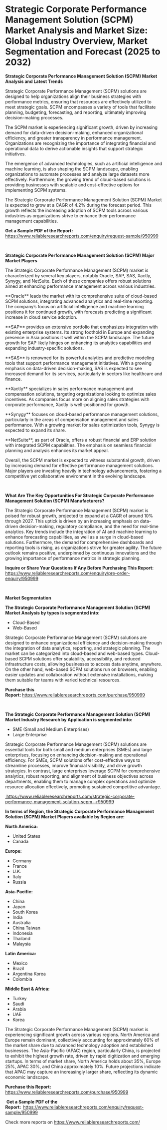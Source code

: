 <p><h1>Strategic Corporate Performance Management Solution (SCPM) Market Analysis and Market Size: Global Industry Overview, Market Segmentation and Forecast (2025 to 2032)</h1></p><p><strong>Strategic Corporate Performance Management Solution (SCPM) Market Analysis and Latest Trends</strong></p>
<p><p>Strategic Corporate Performance Management (SCPM) solutions are designed to help organizations align their business strategies with performance metrics, ensuring that resources are effectively utilized to meet strategic goals. SCPM encompasses a variety of tools that facilitate planning, budgeting, forecasting, and reporting, ultimately improving decision-making processes. </p><p>The SCPM market is experiencing significant growth, driven by increasing demand for data-driven decision-making, enhanced organizational efficiency, and greater transparency in performance management. Organizations are recognizing the importance of integrating financial and operational data to derive actionable insights that support strategic initiatives. </p><p>The emergence of advanced technologies, such as artificial intelligence and machine learning, is also shaping the SCPM landscape, enabling organizations to automate processes and analyze large datasets more effectively. Furthermore, the growing trend of cloud-based solutions is providing businesses with scalable and cost-effective options for implementing SCPM systems.</p><p>The Strategic Corporate Performance Management Solution (SCPM) Market is expected to grow at a CAGR of 4.2% during the forecast period. This growth reflects the increasing adoption of SCPM tools across various industries as organizations strive to enhance their performance management capabilities.</p></p>
<p><strong>Get a Sample PDF of the Report:&nbsp;</strong> <a href="https://www.reliableresearchreports.com/enquiry/request-sample/950999?utm_campaign=2290&utm_medium=2&utm_source=Github&utm_content=ia&utm_term=11032025&utm_id=strategic-corporate-performance-management-solution-scpm">https://www.reliableresearchreports.com/enquiry/request-sample/950999</a></p>
<p>&nbsp;</p>
<p><strong>Strategic Corporate Performance Management Solution (SCPM) Major Market Players</strong></p>
<p><p>The Strategic Corporate Performance Management (SCPM) market is characterized by several key players, notably Oracle, SAP, SAS, Xactly, Synygy, and NetSuite. Each of these companies offers robust solutions aimed at enhancing performance management across various industries.</p><p>**Oracle** leads the market with its comprehensive suite of cloud-based SCPM solutions, integrating advanced analytics and real-time reporting. The company’s focus on artificial intelligence and machine learning positions it for continued growth, with forecasts predicting a significant increase in cloud service adoption.</p><p>**SAP** provides an extensive portfolio that emphasizes integration with existing enterprise systems. Its strong foothold in Europe and expanding presence in Asia positions it well within the SCPM landscape. The future growth for SAP likely hinges on enhancing its analytics capabilities and expanding industry-specific solutions.</p><p>**SAS** is renowned for its powerful analytics and predictive modeling tools that support performance management initiatives. With a growing emphasis on data-driven decision-making, SAS is expected to see increased demand for its services, particularly in sectors like healthcare and finance.</p><p>**Xactly** specializes in sales performance management and compensation solutions, targeting organizations looking to optimize sales incentives. As companies focus more on aligning sales strategies with corporate performance, Xactly is well-positioned for growth.</p><p>**Synygy** focuses on cloud-based performance management solutions, particularly in the areas of compensation management and sales performance. With a growing market for sales optimization tools, Synygy is expected to expand its share.</p><p>**NetSuite**, as part of Oracle, offers a robust financial and ERP solution with integrated SCPM capabilities. The emphasis on seamless financial planning and analysis enhances its market appeal.</p><p>Overall, the SCPM market is expected to witness substantial growth, driven by increasing demand for effective performance management solutions. Major players are investing heavily in technology advancements, fostering a competitive yet collaborative environment in the evolving landscape.</p></p>
<p>&nbsp;</p>
<p><strong>What Are The Key Opportunities For Strategic Corporate Performance Management Solution (SCPM) Manufacturers?</strong></p>
<p><p>The Strategic Corporate Performance Management (SCPM) market is poised for robust growth, projected to expand at a CAGR of around 10% through 2027. This uptick is driven by an increasing emphasis on data-driven decision-making, regulatory compliance, and the need for real-time analytics. Key trends include the integration of AI and machine learning to enhance forecasting capabilities, as well as a surge in cloud-based solutions. Furthermore, the demand for comprehensive dashboards and reporting tools is rising, as organizations strive for greater agility. The future outlook remains positive, underpinned by continuous innovations and the growing importance of performance metrics in strategic planning.</p></p>
<p><strong>Inquire or Share Your Questions If Any Before Purchasing This Report:</strong> <a href="https://www.reliableresearchreports.com/enquiry/pre-order-enquiry/950999?utm_campaign=2290&utm_medium=2&utm_source=Github&utm_content=ia&utm_term=11032025&utm_id=strategic-corporate-performance-management-solution-scpm">https://www.reliableresearchreports.com/enquiry/pre-order-enquiry/950999</a></p>
<p>&nbsp;</p>
<p><strong>Market Segmentation</strong></p>
<p><strong>The Strategic Corporate Performance Management Solution (SCPM) Market Analysis by types is segmented into:</strong></p>
<p><ul><li>Cloud-Based</li><li>Web-Based</li></ul></p>
<p><p>Strategic Corporate Performance Management (SCPM) solutions are designed to enhance organizational efficiency and decision-making through the integration of data analytics, reporting, and strategic planning. The market can be categorized into cloud-based and web-based types. Cloud-based SCPM solutions offer scalability, accessibility, and reduced infrastructure costs, allowing businesses to access data anytime, anywhere. On the other hand, web-based SCPM solutions run on browsers, enabling easier updates and collaboration without extensive installations, making them suitable for teams with varied technical resources.</p></p>
<p><strong>Purchase this Report:&nbsp;</strong><a href="https://www.reliableresearchreports.com/purchase/950999?utm_campaign=2290&utm_medium=2&utm_source=Github&utm_content=ia&utm_term=11032025&utm_id=strategic-corporate-performance-management-solution-scpm">https://www.reliableresearchreports.com/purchase/950999</a></p>
<p>&nbsp;</p>
<p><strong>The Strategic Corporate Performance Management Solution (SCPM) Market Industry Research by Application is segmented into:</strong></p>
<p><ul><li>SME (Small and Medium Enterprises)</li><li>Large Enterprise</li></ul></p>
<p><p>Strategic Corporate Performance Management (SCPM) solutions are essential tools for both small and medium enterprises (SMEs) and large enterprises, focusing on enhancing decision-making and operational efficiency. For SMEs, SCPM solutions offer cost-effective ways to streamline processes, improve financial visibility, and drive growth strategies. In contrast, large enterprises leverage SCPM for comprehensive analytics, robust reporting, and alignment of business objectives across departments, enabling them to manage complex operations and optimize resource allocation effectively, promoting sustained competitive advantage.</p></p>
<p><a href="https://www.reliableresearchreports.com/strategic-corporate-performance-management-solution-scpm--r950999?utm_campaign=2290&utm_medium=2&utm_source=Github&utm_content=ia&utm_term=11032025&utm_id=strategic-corporate-performance-management-solution-scpm">&nbsp;https://www.reliableresearchreports.com/strategic-corporate-performance-management-solution-scpm--r950999</a></p>
<p><strong>In terms of Region, the Strategic Corporate Performance Management Solution (SCPM) Market Players available by Region are:</strong></p>
<p>
    <p> <strong> North America: </strong>
        <ul>
            <li>United States</li>
            <li>Canada</li>
        </ul>
        </p> 
    <p> <strong> Europe: </strong>
        <ul>
            <li>Germany</li>
            <li>France</li>
            <li>U.K.</li>
            <li>Italy</li>
            <li>Russia</li>
        </ul>
        </p> 
    <p> <strong> Asia-Pacific: </strong>
        <ul>
            <li>China</li>
            <li>Japan</li>
            <li>South Korea</li>
            <li>India</li>
            <li>Australia</li>
            <li>China Taiwan</li>
            <li>Indonesia</li>
            <li>Thailand</li>
            <li>Malaysia</li>
        </ul>
        </p> 
    <p> <strong> Latin America: </strong>
        <ul>
            <li>Mexico</li>
            <li>Brazil</li>
            <li>Argentina Korea</li>
            <li>Colombia</li>
        </ul>
        </p> 
    <p> <strong> Middle East & Africa: </strong>
        <ul>
            <li>Turkey</li>
            <li>Saudi</li>
            <li>Arabia</li>
            <li>UAE</li>
            <li>Korea</li>
        </ul>
    </p>
    </p>
<p><p>The Strategic Corporate Performance Management (SCPM) market is experiencing significant growth across various regions. North America and Europe remain dominant, collectively accounting for approximately 60% of the market share due to advanced technology adoption and established businesses. The Asia-Pacific (APAC) region, particularly China, is projected to exhibit the highest growth rate, driven by rapid digitization and emerging startups. In terms of market share, North America holds about 35%, Europe 25%, APAC 30%, and China approximately 10%. Future projections indicate that APAC may capture an increasingly larger share, reflecting its dynamic economic landscape.</p></p>
<p><strong>Purchase this Report: </strong><a href="https://www.reliableresearchreports.com/purchase/950999?utm_campaign=2290&utm_medium=2&utm_source=Github&utm_content=ia&utm_term=11032025&utm_id=strategic-corporate-performance-management-solution-scpm">https://www.reliableresearchreports.com/purchase/950999</a></p>
<p>&nbsp;<strong>Get a Sample PDF of the Report:&nbsp;&nbsp;</strong><a href="https://www.reliableresearchreports.com/enquiry/request-sample/950999?utm_campaign=2290&utm_medium=2&utm_source=Github&utm_content=ia&utm_term=11032025&utm_id=strategic-corporate-performance-management-solution-scpm">https://www.reliableresearchreports.com/enquiry/request-sample/950999</a></p>
<p><strong></strong></p>
<p>Check more reports on <a href="https://www.reliableresearchreports.com/?utm_campaign=2290&utm_medium=2&utm_source=Github&utm_content=ia&utm_term=11032025&utm_id=strategic-corporate-performance-management-solution-scpm">https://www.reliableresearchreports.com/</a></p>